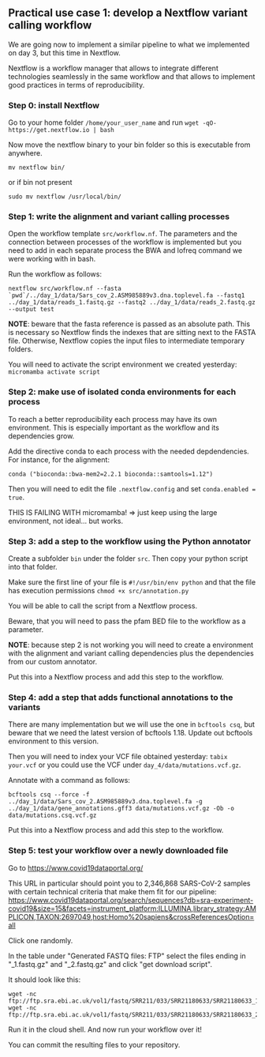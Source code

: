 ## Practical use case 1: develop a Nextflow variant calling workflow

We are going now to implement a similar pipeline to what we implemented on day 3, but this time in Nextflow.

Nextflow is a workflow manager that allows to integrate different technologies seamlessly in the same workflow 
and that allows to implement good practices in terms of reproducibility.

### Step 0: install Nextflow

Go to your home folder `/home/your_user_name` and run `wget -qO- https://get.nextflow.io | bash`

Now move the nextflow binary to your bin folder so this is executable from anywhere.
```
mv nextflow bin/
```

or if bin not present

```
sudo mv nextflow /usr/local/bin/
```

### Step 1: write the alignment and variant calling processes

Open the workflow template `src/workflow.nf`. The parameters and the connection between processes of the 
workflow is implemented but you need to add in each separate process the BWA and lofreq command we were working with in bash.

Run the workflow as follows:
```
nextflow src/workflow.nf --fasta `pwd`/../day_1/data/Sars_cov_2.ASM985889v3.dna.toplevel.fa --fastq1 ../day_1/data/reads_1.fastq.gz --fastq2 ../day_1/data/reads_2.fastq.gz --output test
```

**NOTE**: beware that the fasta reference is passed as an absolute path. This is necessary so Nextflow finds the indexes 
that are sitting next to the FASTA file. Otherwise, Nextflow copies the input files to intermediate temporary folders.

You will need to activate the script environment we created yesterday: `micromamba activate script`

### Step 2: make use of isolated conda environments for each process

To reach a better reproducibility each process may have its own environment. This is especially important as the workflow 
and its dependencies grow.

Add the directive conda to each process with the needed depdendencies. For instance, for the alignment:
```
conda ("bioconda::bwa-mem2=2.2.1 bioconda::samtools=1.12")
``` 

Then you will need to edit the file `.nextflow.config` and set `conda.enabled = true`.

THIS IS FAILING WITH micromamba! => just keep using the large environment, not ideal... but works.


### Step 3: add a step to the workflow using the Python annotator

Create a subfolder `bin` under the folder `src`. Then copy your python script into that folder.

Make sure the first line of your file is `#!/usr/bin/env python` and that the file has 
execution permissions `chmod +x src/annotation.py`

You will be able to call the script from a Nextflow process.

Beware, that you will need to pass the pfam BED file to the workflow as a parameter.

**NOTE**: because step 2 is not working you will need to create a environment with the alignment and 
variant calling dependencies plus the dependencies from our custom annotator.

Put this into a Nextflow process and add this step to the workflow.


### Step 4: add a step that adds functional annotations to the variants

There are many implementation but we will use the one in `bcftools csq`, but beware that we need the latest version 
of bcftools 1.18. Update out bcftools environment to this version.

Then you will need to index your VCF file obtained yesterday: `tabix your.vcf` or you could use the VCF under `day_4/data/mutations.vcf.gz`.

Annotate with a command as follows:
```
bcftools csq --force -f ../day_1/data/Sars_cov_2.ASM985889v3.dna.toplevel.fa -g ../day_1/data/gene_annotations.gff3 data/mutations.vcf.gz -Ob -o data/mutations.csq.vcf.gz
``` 

Put this into a Nextflow process and add this step to the workflow.


### Step 5: test your workflow over a newly downloaded file

Go to https://www.covid19dataportal.org/

This URL in particular should point you to 2,346,868 SARS-CoV-2 samples with certain technical criteria that make them fit for our pipeline:
https://www.covid19dataportal.org/search/sequences?db=sra-experiment-covid19&size=15&facets=instrument_platform:ILLUMINA,library_strategy:AMPLICON,TAXON:2697049,host:Homo%20sapiens&crossReferencesOption=all

Click one randomly.

In the table under "Generated FASTQ files: FTP" select the files ending in "_1.fastq.gz" and "_2.fastq.gz" and click "get download script".

It should look like this:
```
wget -nc ftp://ftp.sra.ebi.ac.uk/vol1/fastq/SRR211/033/SRR21180633/SRR21180633_1.fastq.gz
wget -nc ftp://ftp.sra.ebi.ac.uk/vol1/fastq/SRR211/033/SRR21180633/SRR21180633_2.fastq.gz
```

Run it in the cloud shell. And now run your workflow over it!

You can commit the resulting files to your repository.